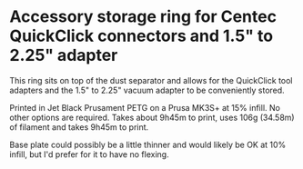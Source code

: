 # Accessory storage ring for Centec QuickClick connectors and 1.5" to 2.25" adapter

This ring sits on top of the dust separator and allows for the QuickClick tool
adapters and the 1.5" to 2.25" vacuum adapter to be conveniently stored.

Printed in Jet Black Prusament PETG on a Prusa MK3S+ at 15% infill. No other options
are required. Takes about 9h45m to print, uses 106g (34.58m) of filament and takes
9h45m to print.

Base plate could possibly be a little thinner and would likely be OK at 10% infill,
but I'd prefer for it to have no flexing.
